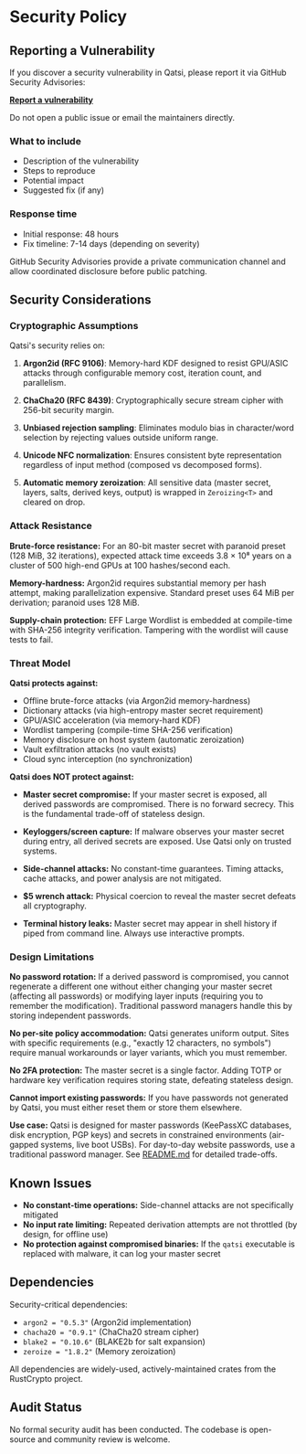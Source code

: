 # Security Policy

## Reporting a Vulnerability

If you discover a security vulnerability in Qatsi, please report it via GitHub Security Advisories:

**[Report a vulnerability](https://github.com/coignard/qatsi/security/advisories/new)**

Do not open a public issue or email the maintainers directly.

### What to include

- Description of the vulnerability
- Steps to reproduce
- Potential impact
- Suggested fix (if any)

### Response time

- Initial response: 48 hours
- Fix timeline: 7-14 days (depending on severity)

GitHub Security Advisories provide a private communication channel and allow coordinated disclosure before public patching.

## Security Considerations

### Cryptographic Assumptions

Qatsi's security relies on:

1. **Argon2id (RFC 9106)**: Memory-hard KDF designed to resist GPU/ASIC attacks through configurable memory cost, iteration count, and parallelism.

2. **ChaCha20 (RFC 8439)**: Cryptographically secure stream cipher with 256-bit security margin.

3. **Unbiased rejection sampling**: Eliminates modulo bias in character/word selection by rejecting values outside uniform range.

4. **Unicode NFC normalization**: Ensures consistent byte representation regardless of input method (composed vs decomposed forms).

5. **Automatic memory zeroization**: All sensitive data (master secret, layers, salts, derived keys, output) is wrapped in `Zeroizing<T>` and cleared on drop.

### Attack Resistance

**Brute-force resistance:** For an 80-bit master secret with paranoid preset (128 MiB, 32 iterations), expected attack time exceeds 3.8 × 10⁸ years on a cluster of 500 high-end GPUs at 100 hashes/second each.

**Memory-hardness:** Argon2id requires substantial memory per hash attempt, making parallelization expensive. Standard preset uses 64 MiB per derivation; paranoid uses 128 MiB.

**Supply-chain protection:** EFF Large Wordlist is embedded at compile-time with SHA-256 integrity verification. Tampering with the wordlist will cause tests to fail.

### Threat Model

**Qatsi protects against:**

- Offline brute-force attacks (via Argon2id memory-hardness)
- Dictionary attacks (via high-entropy master secret requirement)
- GPU/ASIC acceleration (via memory-hard KDF)
- Wordlist tampering (compile-time SHA-256 verification)
- Memory disclosure on host system (automatic zeroization)
- Vault exfiltration attacks (no vault exists)
- Cloud sync interception (no synchronization)

**Qatsi does NOT protect against:**

- **Master secret compromise:** If your master secret is exposed, all derived passwords are compromised. There is no forward secrecy. This is the fundamental trade-off of stateless design.

- **Keyloggers/screen capture:** If malware observes your master secret during entry, all derived secrets are exposed. Use Qatsi only on trusted systems.

- **Side-channel attacks:** No constant-time guarantees. Timing attacks, cache attacks, and power analysis are not mitigated.

- **$5 wrench attack:** Physical coercion to reveal the master secret defeats all cryptography.

- **Terminal history leaks:** Master secret may appear in shell history if piped from command line. Always use interactive prompts.

### Design Limitations

**No password rotation:** If a derived password is compromised, you cannot regenerate a different one without either changing your master secret (affecting all passwords) or modifying layer inputs (requiring you to remember the modification). Traditional password managers handle this by storing independent passwords.

**No per-site policy accommodation:** Qatsi generates uniform output. Sites with specific requirements (e.g., "exactly 12 characters, no symbols") require manual workarounds or layer variants, which you must remember.

**No 2FA protection:** The master secret is a single factor. Adding TOTP or hardware key verification requires storing state, defeating stateless design.

**Cannot import existing passwords:** If you have passwords not generated by Qatsi, you must either reset them or store them elsewhere.

**Use case:** Qatsi is designed for master passwords (KeePassXC databases, disk encryption, PGP keys) and secrets in constrained environments (air-gapped systems, live boot USBs). For day-to-day website passwords, use a traditional password manager. See [README.md](README.md#design-trade-offs) for detailed trade-offs.

## Known Issues

- **No constant-time operations:** Side-channel attacks are not specifically mitigated
- **No input rate limiting:** Repeated derivation attempts are not throttled (by design, for offline use)
- **No protection against compromised binaries:** If the `qatsi` executable is replaced with malware, it can log your master secret

## Dependencies

Security-critical dependencies:

- `argon2 = "0.5.3"` (Argon2id implementation)
- `chacha20 = "0.9.1"` (ChaCha20 stream cipher)
- `blake2 = "0.10.6"` (BLAKE2b for salt expansion)
- `zeroize = "1.8.2"` (Memory zeroization)

All dependencies are widely-used, actively-maintained crates from the RustCrypto project.

## Audit Status

No formal security audit has been conducted. The codebase is open-source and community review is welcome.
